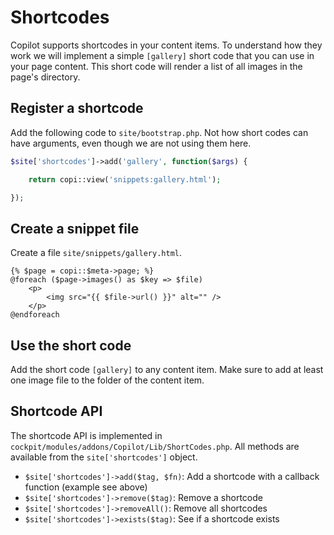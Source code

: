 Shortcodes
===

Copilot supports shortcodes in your content items. To understand how they work we will implement a simple `[gallery]` short code that you can use in your page content. This short code will render a list of all images in the page's directory.

## Register a shortcode

Add the following code to `site/bootstrap.php`. Not how short codes can have arguments, even though we are not using them here.

```php
$site['shortcodes']->add('gallery', function($args) {

    return copi::view('snippets:gallery.html');

});
```

## Create a snippet file

Create a file `site/snippets/gallery.html`.

```
{% $page = copi::$meta->page; %}
@foreach ($page->images() as $key => $file)
    <p>
        <img src="{{ $file->url() }}" alt="" />
    </p>
@endforeach
```

## Use the short code

Add the short code `[gallery]` to any content item. Make sure to add at least one image file to the folder of the content item.

## Shortcode API

The shortcode API is implemented in `cockpit/modules/addons/Copilot/Lib/ShortCodes.php`. All methods are available from the `site['shortcodes']` object.

- `$site['shortcodes']->add($tag, $fn)`: Add a shortcode with a callback function (example see above)
- `$site['shortcodes']->remove($tag)`: Remove a shortcode
- `$site['shortcodes']->removeAll()`: Remove all shortcodes
- `$site['shortcodes']->exists($tag)`: See if a shortcode exists
